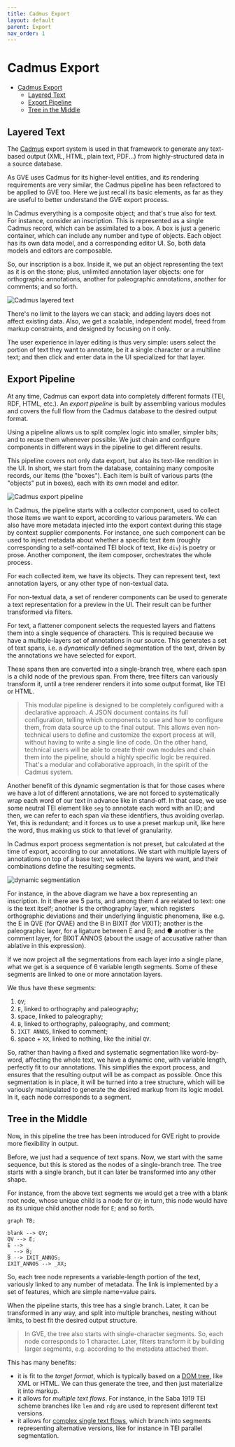 ```yaml
---
title: Cadmus Export
layout: default
parent: Export
nav_order: 1
---
```


# Cadmus Export

- [Cadmus Export](#cadmus-export)
  - [Layered Text](#layered-text)
  - [Export Pipeline](#export-pipeline)
  - [Tree in the Middle](#tree-in-the-middle)

## Layered Text

The [Cadmus](https://vedph.github.io/cadmus-doc) export system is used in that framework to generate any text-based output (XML, HTML, plain text, PDF...) from highly-structured data in a source database.

As GVE uses Cadmus for its higher-level entities, and its rendering requirements are very similar, the Cadmus pipeline has been refactored to be applied to GVE too. Here we just recall its basic elements, as far as they are useful to better understand the GVE export process.

In Cadmus everything is a composite object; and that's true also for text. For instance, consider an inscription. This is represented as a single Cadmus record, which can be assimilated to a box. A box is just a generic container, which can include any number and type of objects. Each object has its own data model, and a corresponding editor UI. So, both data models and editors are composable.

So, our inscription is a box. Inside it, we put an object representing the text as it is on the stone; plus, unlimited annotation layer objects: one for orthographic annotations, another for paleographic annotations, another for comments; and so forth.

![Cadmus layered text](img/layered-text.png)

There's no limit to the layers we can stack; and adding layers does not affect existing data.
Also, we get a scalable, independent model, freed from markup constraints, and designed by focusing on it only.

The user experience in layer editing is thus very simple: users select the portion of text they want to annotate, be it a single character or a multiline text; and then click and enter data in the UI specialized for that layer.

## Export Pipeline

At any time, Cadmus can export data into completely different formats (TEI, RDF, HTML, etc.). An _export pipeline_ is built by assembling various modules and covers the full flow from the Cadmus database to the desired output format.

Using a pipeline allows us to split complex logic into smaller, simpler bits; and to reuse them whenever possible. We just chain and configure components in different ways in the pipeline to get different results.

This pipeline covers not only data export, but also its text-like rendition in the UI.
In short, we start from the database, containing many composite records, our items (the "boxes"). Each item is built of various parts (the "objects" put in boxes), each with its own model and editor.

![Cadmus export pipeline](img/cadmus-export-pipeline.png)

In Cadmus, the pipeline starts with a collector component, used to collect those items we want to export, according to various parameters. We can also have more metadata injected into the export context during this stage by context supplier components. For instance, one such component can be used to inject metadata about whether a specific text item (roughly corresponding to a self-contained TEI block of text, like `div`) is poetry or prose. Another component, the item composer, orchestrates the whole process.

For each collected item, we have its objects. They can represent text, text annotation layers, or any other type of non-textual data.

For non-textual data, a set of renderer components can be used to generate a text representation for a preview in the UI. Their result can be further transformed via filters.

For text, a flattener component selects the requested layers and flattens them into a single sequence of characters. This is required because we have a multiple-layers set of annotations in our source. This generates a set of text spans, i.e. a _dynamically_ defined segmentation of the text, driven by the annotations we have selected for export.

These spans then are converted into a single-branch tree, where each span is a child node of the previous span. From there, tree filters can variously transform it, until a tree renderer renders it into some output format, like TEI or HTML.

>This modular pipeline is designed to be completely configured with a declarative approach. A JSON document contains its full configuration, telling which components to use and how to configure them, from data source up to the final output. This allows even non-technical users to define and customize the export process at will, without having to write a single line of code. On the other hand, technical users will be able to create their own modules and chain them into the pipeline, should a highly specific logic be required. That's a modular and collaborative approach, in the spirit of the Cadmus system.

Another benefit of this dynamic segmentation is that for those cases where we have a lot of different annotations, we are not forced to systematically wrap each word of our text in advance like in stand-off. In that case, we use some neutral TEI element like `seg` to annotate each word with an ID; and then, we can refer to each span via these identifiers, thus avoiding overlap. Yet, this is redundant; and it forces us to use a preset markup unit, like here the word, thus making us stick to that level of granularity.

In Cadmus export process segmentation is not preset, but calculated at the time of export, according to our annotations. We start with multiple layers of annotations on top of a base text; we select the layers we want, and their combinations define the resulting segments.

![dynamic segmentation](img/cadmus-dynamic-seg.png)

For instance, in the above diagram we have a box representing an inscription. In it there are 5 parts, and among them 4 are related to text: one is the text itself; another is the orthography layer, which registers orthographic deviations and their underlying linguistic phenomena, like e.g. the E in QVE (for QVAE) and the B in BIXIT (for VIXIT); another is the paleographic layer, for a ligature between E and B; and ● another is the comment layer, for BIXIT ANNOS (about the usage of accusative rather than ablative in this expression).

If we now project all the segmentations from each layer into a single plane, what we get is a sequence of 6 variable length segments. Some of these segments are linked to one or more annotation layers.

We thus have these segments:

1. `QV`;
2. `E`, linked to orthography and paleography;
3. space, linked to paleography;
4. `B`, linked to orthography, paleography, and comment;
5. `IXIT ANNOS`, linked to comment;
6. space + `XX`, linked to nothing, like the initial `QV`.

So, rather than having a fixed and systematic segmentation like word-by-word, affecting the whole text, we have a dynamic one, with variable length, perfectly fit to our annotations. This simplifies the export process, and ensures that the resulting output will be as compact as possible.
Once this segmentation is in place, it will be turned into a tree structure, which will be variously manipulated to generate the desired markup from its logic model. In it, each node corresponds to a segment.

## Tree in the Middle

Now, in this pipeline the tree has been introduced for GVE right to provide more flexibility in output.

Before, we just had a sequence of text spans. Now, we start with the same sequence, but this is stored as the nodes of a single-branch tree. The tree starts with a single branch, but it can later be transformed into any other shape.

For instance, from the above text segments we would get a tree with a blank root node, whose unique child is a node for `QV`; in turn, this node would have as its unique child another node for `E`; and so forth.

```mermaid
graph TB;

blank --> QV;
QV --> E;
E --> _
_ --> B;
B --> IXIT_ANNOS;
IXIT_ANNOS --> _XX;
```

So, each tree node represents a variable-length portion of the text, variously linked to any number of metadata. The link is implemented by a set of features, which are simple name=value pairs.

When the pipeline starts, this tree has a single branch. Later, it can be transformed in any way, and split into multiple branches, nesting without limits, to best fit the desired output structure.

>In GVE, the tree also starts with single-character segments. So, each node corresponds to 1 character. Later, filters transform it by building larger segments, e.g. according to the metadata attached them.

This has many benefits:

- it is fit to the _target format_, which is typically based on a [DOM tree](https://en.wikipedia.org/wiki/Document_Object_Model), like XML or HTML. We can thus generate the tree, and then just materialize it into markup.
- it allows for _multiple text flows_. For instance, in the Saba 1919 TEI scheme branches like `lem` and `rdg` are used to represent different text versions.
- it allows for [complex single text flows](export-trees.md), which branch into segments representing alternative versions, like for instance in TEI parallel segmentation.
